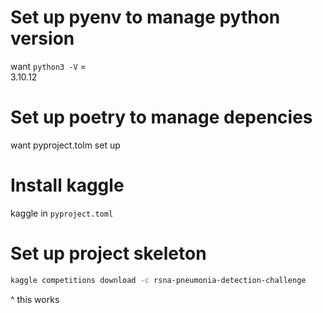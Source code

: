 # Set up pyenv to manage python version

want
`python3 -V` =  
3.10.12

# Set up poetry to manage depencies

want
pyproject.tolm set up

# Install kaggle

kaggle in `pyproject.toml`

# Set up project skeleton

```sh
kaggle competitions download -c rsna-pneumonia-detection-challenge
```

^ this works
